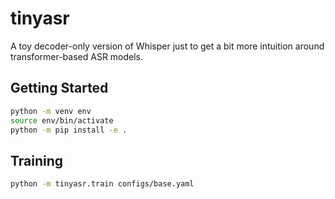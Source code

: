 # tinyasr

A toy decoder-only version of Whisper just to get a bit more intuition around transformer-based ASR models.

## Getting Started

```sh
python -m venv env
source env/bin/activate
python -m pip install -e .
```

## Training

```sh
python -m tinyasr.train configs/base.yaml
```
